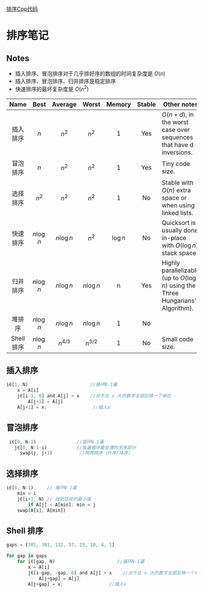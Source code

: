 
[排序Cpp代码](../codes/sort/sort.cpp)


# 排序笔记

## Notes

- 插入排序、冒泡排序对于几乎排好序的数组的时间复杂度是 $O(n)$
- 插入排序、冒泡排序、归并排序是稳定排序
- 快速排序的最坏复杂度是 $O(n^2)$

|  Name     |    Best    |   Average  |    Worst   |  Memory  | Stable | Other notes                                                                      |   
|:---------:|:----------:|:----------:|:----------:|:--------:|:------:|----------------------------------------------------------------------------------|   
| 插入排序 |    $n$     |    $n^2$   |    $n^2$   |     1    |   Yes  |  $O(n + d)$, in the worst case over sequences that have d inversions.               |   
| 冒泡排序 |    $n$     |    $n^2$   |    $n^2$   |     1    |   Yes  |  Tiny code size.                                                                  |   
| 选择排序 |    $n^2$   |    $n^2$   |    $n^2$   |     1    |   No   |  Stable with $O(n)$ extra space or when using linked lists.    |   
| 快速排序 | $n \log n$ | $n \log n$ |    $n^2$   | $\log n$ |   No   |  Quicksort is usually done in-place with $O(\log n)$ stack space.                 |   
| 归并排序 | $n \log n$ | $n \log n$ | $n \log n$ |     n    |   Yes  |  Highly parallelizable (up to $O(\log n)$ using the Three Hungarians' Algorithm). |   
|  堆排序  | $n \log n$ | $n \log n$ | $n \log n$ |     1    |   No   |                                                                                   |   
| Shell 排序 | $n \log n$ |  $n^{4/3}$ |  $n^{3/2}$ |     1  |   No   |  Small code size.                                                                 |   


## 插入排序

```rust
i∈[1, N)                       //循环N-1遍
    x = A[i]
    j∈[i-1, 0] and A[j] > x    //对于比 x 大的数字全部后移一个单位
        A[j+1] = A[j]
    A[j+1] = x;                 //插入x
```


## 冒泡排序

```rust
 i∈[0, N-1)               //循环N-1遍
   j∈[0, N-1-i)           //每遍循环要处理的无序部分
     swap(j, j+1)          //两两排序（升序/降序）
```


## 选择排序

```rust
i∈[0, N-1)     // 循环N-1遍
    min = i
    j∈[i+1, N) // 找到后续的最小值
        if A[j] < A[min]: min = j 
    swap(A[i], A[min])
```


## Shell 排序

```rust
gaps = [701, 301, 132, 57, 23, 10, 4, 1]

for gap in gaps
    for i∈[gap, N)                       //循环N-1遍
        x = A[i]
        j∈[i-gap, -gap, 0] and A[j] > x    //对于比 x 大的数字全部后移一个单位
            A[j+gap] = A[j]
        A[j+gap] = x;                 //插入x
```
 

